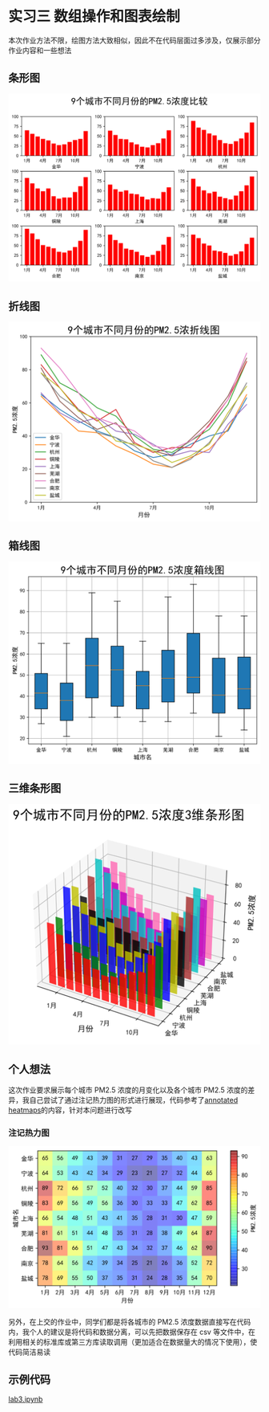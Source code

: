 # 实习三 数组操作和图表绘制

本次作业方法不限，绘图方法大致相似，因此不在代码层面过多涉及，仅展示部分作业内容和一些想法

## 条形图

<div align="center">
    <img src="./images/条形图.svg" alt="条形图">
</div>

## 折线图

<div align="center">
    <img src="./images/折线图.svg" alt="折线图">
</div>

## 箱线图

<div align="center">
    <img src="./images/箱线图.svg" alt="箱线图">
</div>

## 三维条形图

<div align="center">
    <img src="./images/三维条形图.svg" alt="三维条形图">
</div>

## 个人想法

这次作业要求展示每个城市 PM2.5 浓度的月变化以及各个城市 PM2.5 浓度的差异，我自己尝试了通过注记热力图的形式进行展现，代码参考了[annotated heatmaps](https://matplotlib.org/stable/gallery/images_contours_and_fields/image_annotated_heatmap.html)的内容，针对本问题进行改写

### 注记热力图

<div align="center">
    <img src="./images/注记热力图.svg" alt="注记热力图">
</div>

另外，在上交的作业中，同学们都是将各城市的 PM2.5 浓度数据直接写在代码内，我个人的建议是将代码和数据分离，可以先把数据保存在 csv 等文件中，在利用相关的标准库或第三方库读取调用（更加适合在数据量大的情况下使用），使代码简洁易读

## 示例代码

[lab3.ipynb](./lab3.ipynb)
